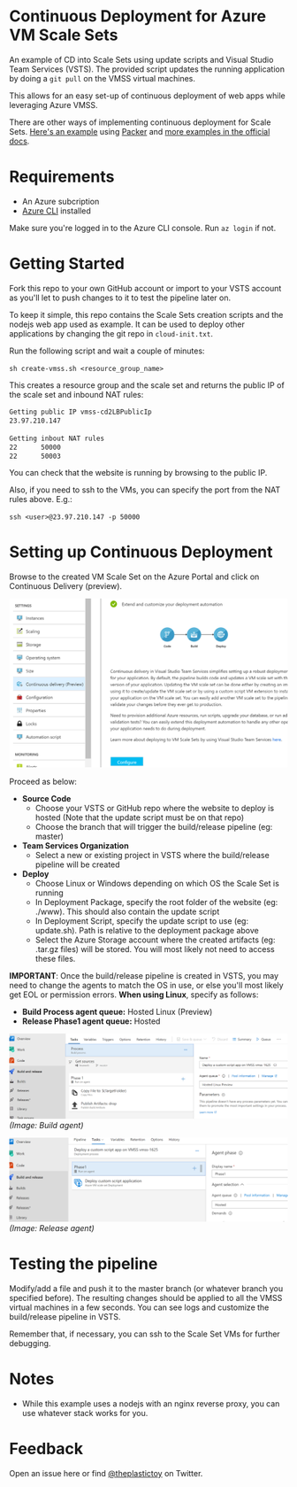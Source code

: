 # Continuous Deployment for Azure VM Scale Sets
An example of CD into Scale Sets using update scripts and Visual Studio Team Services (VSTS). The provided script updates the running application by doing a `git pull` on the VMSS virtual machines. 

This allows for an easy set-up of continuous deployment of web apps while leveraging Azure VMSS.

There are other ways of implementing continuous deployment for Scale Sets. [Here's an example](https://docs.microsoft.com/en-us/vsts/pipelines/apps/cd/azure/deploy-azure-scaleset?view=vsts) using [Packer](https://www.packer.io/) and [more examples in the official docs](https://docs.microsoft.com/en-us/azure/virtual-machine-scale-sets/virtual-machine-scale-sets-deploy-app).

# Requirements

* An Azure subcription
* [Azure CLI](https://docs.microsoft.com/en-us/cli/azure/install-azure-cli?view=azure-cli-latest) installed

Make sure you're logged in to the Azure CLI console. Run `az login` if not.

# Getting Started

Fork this repo to your own GitHub account or import to your VSTS account as you'll let to push changes to it to test the pipeline later on. 

To keep it simple, this repo contains the Scale Sets creation scripts and the nodejs web app used as example. It can be used to deploy other applications by changing the git repo in `cloud-init.txt`.

Run the following script and wait a couple of minutes:

`sh create-vmss.sh <resource_group_name>` 

This creates a resource group and the scale set and returns the public IP of the scale set and inbound NAT rules: 

```
Getting public IP vmss-cd2LBPublicIp
23.97.210.147

Getting inbout NAT rules
22      50000
22      50003
```

You can check that the website is running by browsing to the public IP. 

Also, if you need to ssh to the VMs, you can specify the port from the NAT rules above. E.g.:

`ssh <user>@23.97.210.147 -p 50000`

# Setting up Continuous Deployment

Browse to the created VM Scale Set on the Azure Portal and click on Continuous Delivery (preview).

![vmss-cd](media/vmss-cd.PNG)

Proceed as below:

* **Source Code**
  * Choose your VSTS or GitHub repo where the website to deploy is hosted (Note that the update script must be on that repo)
  * Choose the branch that will trigger the build/release pipeline (eg: master)   
* **Team Services Organization**
    * Select a new or existing project in VSTS where the build/release pipeline will be created
* **Deploy**
    * Choose Linux or Windows depending on which OS the Scale Set is running
    * In Deployment Package, specify the root folder of the website (eg: ./www). This should also contain the update script
    * In Deployment Script, specify the update script to use (eg: update.sh). Path is relative to the deployment package above
    * Select the Azure Storage account where the created artifacts (eg: .tar.gz files) will be stored. You will most likely not need to access these files.

**IMPORTANT**: Once the build/release pipeline is created in VSTS, you may need to change the agents to match the OS in use, or else you'll most likely get EOL or permission errors. **When using Linux**, specify as follows:

* **Build Process agent queue:** Hosted Linux (Preview)
* **Release Phase1 agent queue:** Hosted

![vsts-build-linux](media/vsts-build-linux.PNG)
_(Image: Build agent)_

![vsts-release-linux](media/vsts-release-linux.PNG)
_(Image: Release agent)_

# Testing the pipeline

Modify/add a file and push it to the master branch (or whatever branch you specified before). The resulting changes should be applied to all the VMSS virtual machines in a few seconds. You can see logs and customize the build/release pipeline in VSTS. 

Remember that, if necessary, you can ssh to the Scale Set VMs for further debugging.

# Notes

* While this example uses a nodejs with an nginx reverse proxy, you can use whatever stack works for you.

# Feedback

Open an issue here or find [@theplastictoy](https://twitter.com/theplastictoy) on Twitter.



